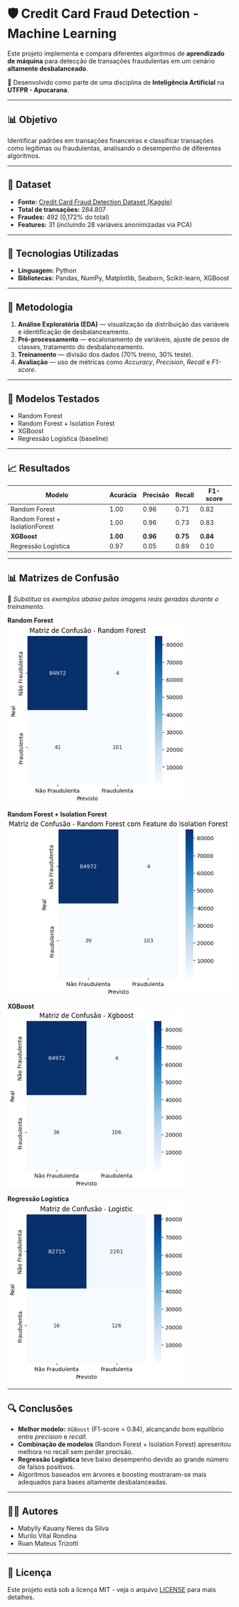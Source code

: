 # 🛡️ Credit Card Fraud Detection - Machine Learning

Este projeto implementa e compara diferentes algoritmos de **aprendizado de máquina** para detecção de transações fraudulentas em um cenário **altamente desbalanceado**.  

📌 Desenvolvido como parte de uma disciplina de **Inteligência Artificial** na **UTFPR - Apucarana**.

---

## 📊 Objetivo
Identificar padrões em transações financeiras e classificar transações como legítimas ou fraudulentas, analisando o desempenho de diferentes algoritmos.

---

## 📂 Dataset
- **Fonte:** [Credit Card Fraud Detection Dataset (Kaggle)](https://www.kaggle.com/datasets/mlg-ulb/creditcardfraud)
- **Total de transações:** 284.807  
- **Fraudes:** 492 (0,172% do total)
- **Features:** 31 (incluindo 28 variáveis anonimizadas via PCA)

---

## 🔧 Tecnologias Utilizadas
- **Linguagem:** Python  
- **Bibliotecas:** Pandas, NumPy, Matplotlib, Seaborn, Scikit-learn, XGBoost

---

## 📌 Metodologia
1. **Análise Exploratória (EDA)** — visualização da distribuição das variáveis e identificação de desbalanceamento.  
2. **Pré-processamento** — escalonamento de variáveis, ajuste de pesos de classes, tratamento do desbalanceamento.  
3. **Treinamento** — divisão dos dados (70% treino, 30% teste).  
4. **Avaliação** — uso de métricas como *Accuracy*, *Precision*, *Recall* e *F1-score*.  

---

## 🤖 Modelos Testados
- Random Forest
- Random Forest + Isolation Forest
- XGBoost
- Regressão Logística (baseline)

---

## 📈 Resultados

| Modelo                          | Acurácia | Precisão | Recall | F1-score |
|--------------------------------|----------|----------|--------|----------|
| Random Forest                  | 1.00     | 0.96     | 0.71   | 0.82     |
| Random Forest + IsolationForest| 1.00     | 0.96     | 0.73   | 0.83     |
| **XGBoost**                    | **1.00** | **0.96** | **0.75** | **0.84** |
| Regressão Logística             | 0.97     | 0.05     | 0.89   | 0.10     |

---

## 📊 Matrizes de Confusão
📌 *Substitua os exemplos abaixo pelas imagens reais geradas durante o treinamento.*

**Random Forest**  
![Random Forest](img/matriz_random.png)

**Random Forest + Isolation Forest**  
![RF + Isolation Forest](img/matriz_isolation.png)

**XGBoost**  
![XGBoost](img/matriz_xg.png)

**Regressão Logística**  
![Logistic Regression](img/matriz_logistic.png)

---

## 🔍 Conclusões
- **Melhor modelo:** `XGBoost` (F1-score = 0.84), alcançando bom equilíbrio entre *precision* e *recall*.  
- **Combinação de modelos** (Random Forest + Isolation Forest) apresentou melhora no recall sem perder precisão.  
- **Regressão Logística** teve baixo desempenho devido ao grande número de falsos positivos.  
- Algoritmos baseados em árvores e boosting mostraram-se mais adequados para bases altamente desbalanceadas.

---

## 👨‍💻 Autores
- Mabylly Kauany Neres da Silva  
- Murilo Vital Rondina  
- Ruan Mateus Trizotti

---

## 📜 Licença
Este projeto está sob a licença MIT - veja o arquivo [LICENSE](LICENSE) para mais detalhes.
